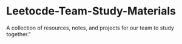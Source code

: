# Leetocde-Team-Study-Materials
A collection of resources, notes, and projects for our team to study together."
